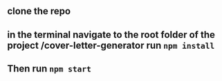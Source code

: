 ## clone the repo
## in the terminal navigate to the root folder of the project /cover-letter-generator run `npm install`
## Then run `npm start`
